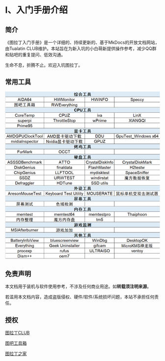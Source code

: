 # Ⅰ、入门手册介绍
## 简介

《图拉丁入门手册》是一个详细的、持续更新的、基于MkDocs的开放文档网站，由Tualatin CLUB维护。本站旨在为新入坑的小白萌新提供操作参考，减少QQ群和贴吧的重复提问、低效沟通。

生命不息，折腾不止。欢迎入坑图拉丁。

## 常用工具

![image-20221116114653050](imgs/image-20221116114653050.png)

## 免责声明

本文档用于装机与软件使用参考，不涉及任何商业用途。如**转载须注明来源**。

若滥用本文档内容，造成盗版侵权、硬件/软件/系统损坏问题，本站不承担任何责任。

## 授权

[图拉丁CLUB](https://tualatin.club)

[图吧工具箱](http://www.tbtool.cn) 

[图拉丁之家](http://www.g4560.cn) 